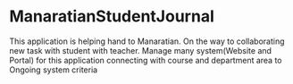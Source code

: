 # ManaratianStudentJournal
This application is helping hand to Manaratian. On the way to collaborating new task with student with teacher. Manage many system(Website and Portal) for this application connecting with course and department area to Ongoing system criteria
